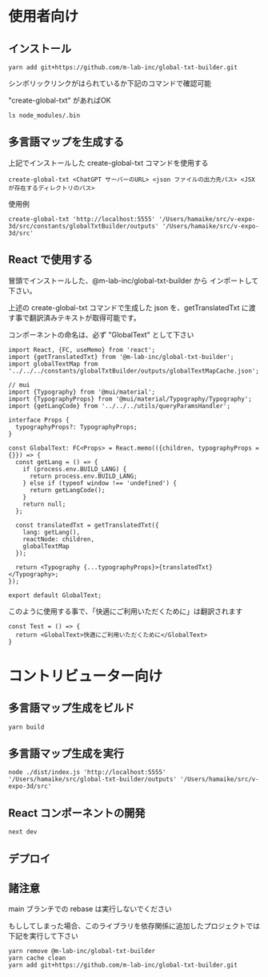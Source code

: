 # 使用者向け

## インストール

```shell
yarn add git+https://github.com/m-lab-inc/global-txt-builder.git
```

シンボリックリンクがはられているか下記のコマンドで確認可能

"create-global-txt" があればOK

```shell
ls node_modules/.bin
```

## 多言語マップを生成する

上記でインストールした create-global-txt コマンドを使用する

```shell
create-global-txt <ChatGPT サーバーのURL> <json ファイルの出力先パス> <JSX が存在するディレクトリのパス>
```

使用例

```shell
create-global-txt 'http://localhost:5555' '/Users/hamaike/src/v-expo-3d/src/constants/globalTxtBuilder/outputs' '/Users/hamaike/src/v-expo-3d/src'
```

## React で使用する

冒頭でインストールした、@m-lab-inc/global-txt-builder から インポートして下さい。

上述の create-global-txt コマンドで生成した json を、getTranslatedTxt に渡す事で翻訳済みテキストが取得可能です。

コンポーネントの命名は、必ず "GlobalText" として下さい

```tsx
import React, {FC, useMemo} from 'react';
import {getTranslatedTxt} from '@m-lab-inc/global-txt-builder';
import globalTextMap from '../../../constants/globalTxtBuilder/outputs/globalTextMapCache.json';

// mui
import {Typography} from '@mui/material';
import {TypographyProps} from '@mui/material/Typography/Typography';
import {getLangCode} from '../../../utils/queryParamsHandler';

interface Props {
  typographyProps?: TypographyProps;
}

const GlobalText: FC<Props> = React.memo(({children, typographyProps = {}}) => {
  const getLang = () => {
    if (process.env.BUILD_LANG) {
      return process.env.BUILD_LANG;
    } else if (typeof window !== 'undefined') {
      return getLangCode();
    }
    return null;
  };

  const translatedTxt = getTranslatedTxt({
    lang: getLang(),
    reactNode: children,
    globalTextMap
  });

  return <Typography {...typographyProps}>{translatedTxt}</Typography>;
});

export default GlobalText;

```

このように使用する事で、「快適にご利用いただくために」は翻訳されます

```tsx
const Test = () => {
  return <GlobalText>快適にご利用いただくために</GlobalText>
}
```

# コントリビューター向け

## 多言語マップ生成をビルド

```shell
yarn build
```

## 多言語マップ生成を実行

```shell
node ./dist/index.js 'http://localhost:5555' '/Users/hamaike/src/global-txt-builder/outputs' '/Users/hamaike/src/v-expo-3d/src'
```

## React コンポーネントの開発

```shell
next dev
```

## デプロイ

## 諸注意

main ブランチでの rebase は実行しないでください

もししてしまった場合、このライブラリを依存関係に追加したプロジェクトでは下記を実行して下さい

```shell
yarn remove @m-lab-inc/global-txt-builder
yarn cache clean
yarn add git+https://github.com/m-lab-inc/global-txt-builder.git
```
